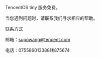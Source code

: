 

TencentOS tiny 服务免费。

当您遇到问题时，请联系我们寻求相应的帮助。

联系方式

邮箱：[supowang@tencent.com](mailto:supowang@tencent.com)

电话：075586013388转875674

